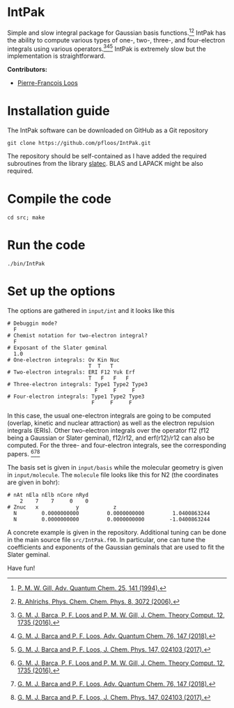 # IntPak

Simple and slow integral package for Gaussian basis functions.[^1][^2]
IntPak has the ability to compute various types of one-, two-, three-, and four-electron integrals using various operators.[^3][^4][^5]
IntPak is extremely slow but the implementation is straightforward.

**Contributors:**
- [Pierre-Francois Loos](https://pfloos.github.io/WEB_LOOS)

# Installation guide
The IntPak software can be downloaded on GitHub as a Git repository
```
git clone https://github.com/pfloos/IntPak.git
```
The repository should be self-contained as I have added the required subroutines from the library [slatec](https://netlib.org/slatec/).
BLAS and LAPACK might be also required.

# Compile the code

```
cd src; make
```

# Run the code

```
./bin/IntPak
```
# Set up the options

The options are gathered in `input/int` and it looks like this

```
# Debuggin mode?
  F
# Chemist notation for two-electron integral?
  F
# Exposant of the Slater geminal
  1.0
# One-electron integrals: Ov Kin Nuc
                          T  T   T
# Two-electron integrals: ERI F12 Yuk Erf
                          T   F   F   F
# Three-electron integrals: Type1 Type2 Type3
                            F     F     F
# Four-electron integrals: Type1 Type2 Type3
                           F     F     F
```
In this case, the usual one-electron integrals are going to be computed (overlap, kinetic and nuclear attraction) as well as the electron repulsion integrals (ERIs). Other two-electron integrals over the operator f12 (f12 being a Gaussian or Slater geminal), f12/r12, and erf(r12)/r12 can also be computed. For the three- and four-electron integrals, see the corresponding papers. [^3][^4][^5]

The basis set is given in `input/basis` while the molecular geometry is given in `input/molecule`.
The `molecule` file looks like this for N2 (the coordinates are given in bohr):

```
# nAt nEla nElb nCore nRyd
    2    7    7     0    0
# Znuc   x            y           z
  N        0.0000000000         0.0000000000         1.0400863244
  N        0.0000000000         0.0000000000        -1.0400863244
```

A concrete example is given in the repository.
Additional tuning can be done in the main source file `src/IntPak.f90`.
In particular, one can tune the coefficients and exponents of the Gaussian geminals that are used to fit the Slater geminal.

Have fun!

[^1]: [P. M. W. Gill, Adv. Quantum Chem. 25, 141 (1994).](https://doi.org/10.1016/S0065-3276(08)60019-2)
[^2]: [R. Ahlrichs, Phys. Chem. Chem. Phys. 8, 3072 (2006).](https://doi.org/10.1039/B605188J)
[^3]: [G. M. J. Barca, P. F. Loos and P. M. W. Gill, J. Chem. Theory Comput. 12, 1735 (2016).](https://pubs.acs.org/doi/10.1021/acs.jctc.6b00130)
[^4]: [G. M. J. Barca and P. F. Loos, Adv. Quantum Chem. 76, 147 (2018).](http://dx.doi.org/10.1016/bs.aiq.2017.03.004)
[^5]: [G. M. J. Barca and P. F. Loos, J. Chem. Phys. 147, 024103 (2017).](https://doi.org/10.1063/1.4991733)
